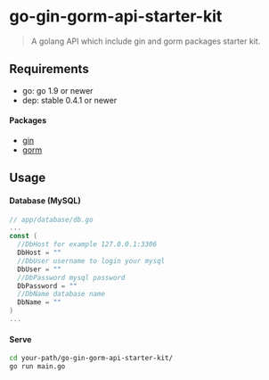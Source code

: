 # go-gin-gorm-api-starter-kit

> A golang API which include gin and gorm packages starter kit.



## Requirements

- go: go 1.9 or newer
- dep: stable 0.4.1 or newer

#### Packages

- [gin](https://github.com/gin-gonic/gin)
- [gorm](https://github.com/jinzhu/gorm)



## Usage

#### Database (MySQL)

```go
// app/database/db.go
...
const (
  //DbHost for example 127.0.0.1:3306
  DbHost = ""
  //DbUser username to login your mysql
  DbUser = ""
  //DbPassword mysql password
  DbPassword = ""
  //DbName database name
  DbName = ""
)
...
```



#### Serve

```sh
cd your-path/go-gin-gorm-api-starter-kit/
go run main.go
```


